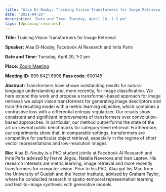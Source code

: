 ```yaml
---
title: "Alaa El-Nouby: Training Vision Transformers for Image Retrieval"
date: "2021-04-20"
description: "Date and Time: Tuesday, April 20, 1-2 pm"
tags: [Upcoming-seminars]
---
```


**Title:** Training Vision Transformers for Image Retrieval

**Speaker:** Alaa El-Nouby, Facebook AI Research and Inria Paris

**Date and Time:** Tuesday, April 20, 1-2 pm

**Place:** [Zoom Meeting](https://kth-se.zoom.us/j/69964216598?pwd=UW5tNHIxZ0wrSER4R3lOVlNaN2U1QT09)

**Meeting ID:** 699 6421 6598       **Pass code:** 600145

**Abstract:** Transformers have shown outstanding results for natural language understanding and, more recently, for image classification. We here extend this work and propose a transformer-based approach for image retrieval: we adopt vision transformers for generating image descriptors and train the resulting model with a metric learning objective, which combines a contrastive loss with a differential entropy regularizer. Our results show consistent and significant improvements of transformers over convolution-based approaches. In particular, our method outperforms the state of the art on several public benchmarks for category-level retrieval. Furthermore, our experiments show that, in comparable settings, transformers are competitive for particular object retrieval, especially in the regime of short vector representations and low-resolution images.

**Bio:** Alaa El-Nouby is a PhD student jointly at Facebook AI Research and Inria Paris advised by Hervé Jégou, Natalia Neverova and Ivan Laptev. His research interests are metric learning, image retrieval and more recently transformers for computer vision. Prior to his PhD, Alaa got his Msc from the University of Guelph and the Vector institute, advised by Graham Taylor, where he conducted research in spatio-temporal representation learning and text-to-image synthesis with generative models.